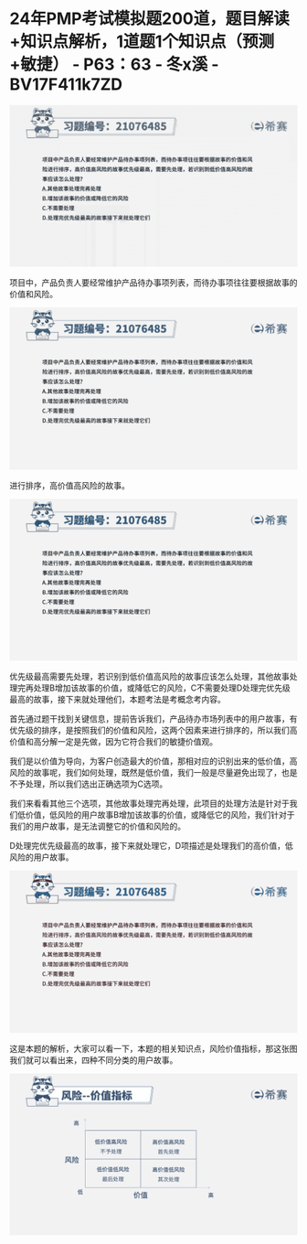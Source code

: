 # 24年PMP考试模拟题200道，题目解读+知识点解析，1道题1个知识点（预测+敏捷） - P63：63 - 冬x溪 - BV17F411k7ZD

![](img/c202d96a5712b4cd0844204460d9fd69_0.png)

项目中，产品负责人要经常维护产品待办事项列表，而待办事项往往要根据故事的价值和风险。

![](img/c202d96a5712b4cd0844204460d9fd69_2.png)

进行排序，高价值高风险的故事。

![](img/c202d96a5712b4cd0844204460d9fd69_4.png)

优先级最高需要先处理，若识别到低价值高风险的故事应该怎么处理，其他故事处理完再处理B增加该故事的价值，或降低它的风险，C不需要处理D处理完优先级最高的故事，接下来就处理他们，本题考法是考概念考内容。

首先通过题干找到关键信息，提前告诉我们，产品待办市场列表中的用户故事，有优先级的排序，是按照我们的价值和风险，这两个因素来进行排序的，所以我们高价值和高分解一定是先做，因为它符合我们的敏捷价值观。

我们是以价值为导向，为客户创造最大的价值，那相对应的识别出来的低价值，高风险的故事呢，我们如何处理，既然是低价值，我们一般是尽量避免出现了，也是不予处理，所以我们选出正确选项为C选项。

我们来看看其他三个选项，其他故事处理完再处理，此项目的处理方法是针对于我们低价值，低风险的用户故事B增加该故事的价值，或降低它的风险，我们针对于我们的用户故事，是无法调整它的价值和风险的。

D处理完优先级最高的故事，接下来就处理它，D项描述是处理我们的高价值，低风险的用户故事。

![](img/c202d96a5712b4cd0844204460d9fd69_6.png)

这是本题的解析，大家可以看一下，本题的相关知识点，风险价值指标，那这张图我们就可以看出来，四种不同分类的用户故事。



![](img/c202d96a5712b4cd0844204460d9fd69_8.png)
